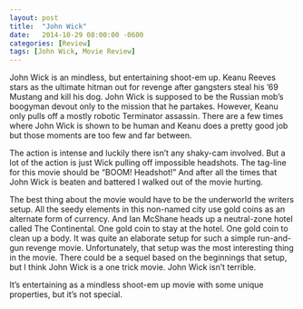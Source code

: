 ```yaml
---
layout: post
title:  "John Wick"
date:   2014-10-29 08:00:00 -0600
categories: [Review]
tags: [John Wick, Movie Review]
---
```


John Wick is an mindless, but entertaining shoot-em up. Keanu Reeves stars as the ultimate hitman out for revenge after gangsters steal his ’69 Mustang and kill his dog. John Wick is supposed to be the Russian mob’s boogyman devout only to the mission that he partakes. However, Keanu only pulls off a mostly robotic Terminator assassin. There are a few times where John Wick is shown to be human and Keanu does a pretty good job but those moments are too few and far between.

The action is intense and luckily there isn’t any shaky-cam involved. But a lot of the action is just Wick pulling off impossible headshots. The tag-line for this movie should be “BOOM! Headshot!” And after all the times that John Wick is beaten and battered I walked out of the movie hurting.

The best thing about the movie would have to be the underworld the writers setup. All the seedy elements in this non-named city use gold coins as an alternate form of currency. And Ian McShane heads up a neutral-zone hotel called The Continental. One gold coin to stay at the hotel. One gold coin to clean up a body. It was quite an elaborate setup for such a simple run-and-gun revenge movie. Unfortunately, that setup was the most interesting thing in the movie. There could be a sequel based on the beginnings that setup, but I think John Wick is a one trick movie. John Wick isn’t terrible.

It’s entertaining as a mindless shoot-em up movie with some unique properties, but it’s not special.
